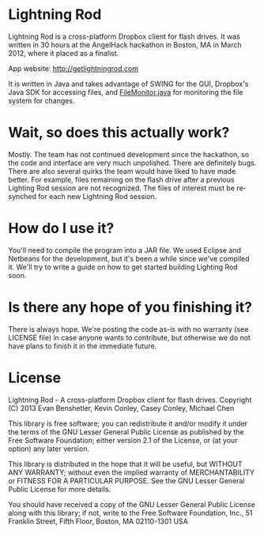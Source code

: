 # Lightning Rod
Lightning Rod is a cross-platform Dropbox client for flash drives. It was written in 30 hours at the AngelHack hackathon in Boston, MA in March 2012, where it placed as a finalist.

App website: http://getlightningrod.com

It is written in Java and takes advantage of SWING for the GUI, Dropbox's Java SDK for accessing files, and [FileMonitor.java](http://geosoft.no/software/filemonitor/FileMonitor.java.html "FileMonitor.java") for monitoring the file system for changes.

# Wait, so does this actually work? 
Mostly. The team has not continued development since the hackathon, so the code and interface are very much unpolished. There are definitely bugs. There are also several quirks the team would have liked to have made better. For example, files remaining on the flash drive after a previous Lighting Rod session are not recognized. The files of interest must be re-synched for each new Lightning Rod session.

# How do I use it?
You'll need to compile the program into a JAR file. We used Eclipse and Netbeans for the development, but it's been a while since we've compiled it. We'll try to write a guide on how to get started building Lighting Rod soon.

# Is there any hope of you finishing it?
There is always hope. We're posting the code as-is with no warranty (see LICENSE file) in case anyone wants to contribute, but otherwise we do not have plans to finish it in the immediate future.

# License
Lightning Rod - A cross-platform Dropbox client for flash drives.
Copyright (C) 2013 Evan Benshetler, Kevin Conley, Casey Conley, Michael Chen

This library is free software; you can redistribute it and/or
modify it under the terms of the GNU Lesser General Public
License as published by the Free Software Foundation; either
version 2.1 of the License, or (at your option) any later version.

This library is distributed in the hope that it will be useful,
but WITHOUT ANY WARRANTY; without even the implied warranty of
MERCHANTABILITY or FITNESS FOR A PARTICULAR PURPOSE.  See the GNU
Lesser General Public License for more details.

You should have received a copy of the GNU Lesser General Public
License along with this library; if not, write to the Free Software
Foundation, Inc., 51 Franklin Street, Fifth Floor, Boston, MA  02110-1301  USA
